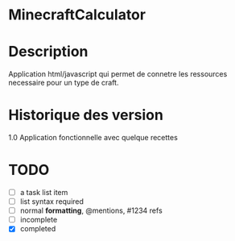 MinecraftCalculator
===================


# Description

Application html/javascript qui permet de connetre les ressources necessaire pour un type de craft.

# Historique des version

1.0 Application fonctionnelle avec quelque recettes

# TODO
- [ ] a task list item
- [ ] list syntax required
- [ ] normal **formatting**,
      @mentions, #1234 refs
- [ ] incomplete
- [x] completed

